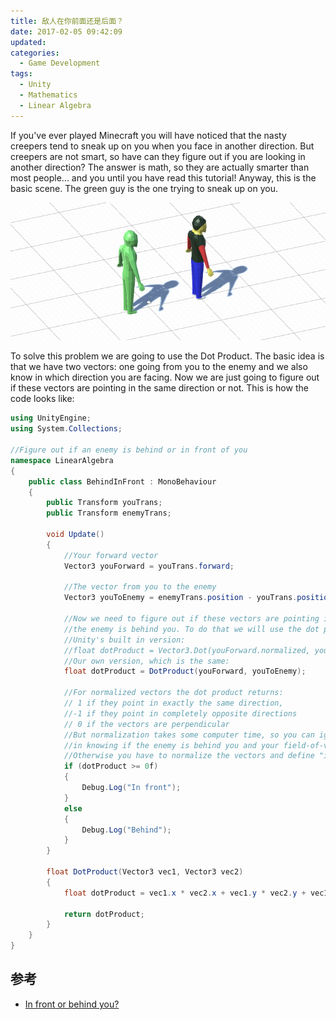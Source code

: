 ```yaml
---
title: 敌人在你前面还是后面？
date: 2017-02-05 09:42:09
updated:
categories: 
  - Game Development
tags:
  - Unity
  - Mathematics
  - Linear Algebra
---
```


If you've ever played Minecraft you will have noticed that the nasty creepers tend to sneak up on you when you face in another direction. But creepers are not smart, so have can they figure out if you are looking in another direction? The answer is math, so they are actually smarter than most people... and you until you have read this tutorial! Anyway, this is the basic scene. The green guy is the one trying to sneak up on you.

![Behind or in front basic scene](https://raw.githubusercontent.com/tospan/tospan.github.io/source/source/_images/unity/in-front-behind.png)

<!--more-->

To solve this problem we are going to use the Dot Product. The basic idea is that we have two vectors: one going from you to the enemy and we also know in which direction you are facing. Now we are just going to figure out if these vectors are pointing in the same direction or not. This is how the code looks like:


```cs
using UnityEngine;
using System.Collections;

//Figure out if an enemy is behind or in front of you
namespace LinearAlgebra
{
    public class BehindInFront : MonoBehaviour
    {
        public Transform youTrans;
        public Transform enemyTrans;
        
        void Update()
        {
            //Your forward vector
            Vector3 youForward = youTrans.forward;
            
            //The vector from you to the enemy
            Vector3 youToEnemy = enemyTrans.position - youTrans.position;

            //Now we need to figure out if these vectors are pointing in the opposite direction, if so
            //the enemy is behind you. To do that we will use the dot product
            //Unity's built in version:
            //float dotProduct = Vector3.Dot(youForward.normalized, youToEnemy.normalized);
            //Our own version, which is the same:
            float dotProduct = DotProduct(youForward, youToEnemy);

            //For normalized vectors the dot product returns: 
            // 1 if they point in exactly the same direction, 
            //-1 if they point in completely opposite directions 
            // 0 if the vectors are perpendicular
            //But normalization takes some computer time, so you can ignore it if you are just interested
            //in knowing if the enemy is behind you and your field-of-view is 90 degrees
            //Otherwise you have to normalize the vectors and define "in front" as something like > 0.5
            if (dotProduct >= 0f)
            {
                Debug.Log("In front");
            }
            else
            {
                Debug.Log("Behind");
            }
        }

        float DotProduct(Vector3 vec1, Vector3 vec2)
        {
            float dotProduct = vec1.x * vec2.x + vec1.y * vec2.y + vec1.z * vec2.z;

            return dotProduct;
        }
    }
}
```

## 参考

* [In front or behind you?](http://www.habrador.com/tutorials/linear-algebra/1-behind-or-in-front/)